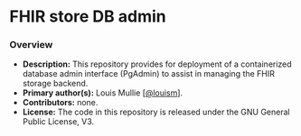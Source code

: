 # FHIR store DB admin

### Overview

- **Description:** This repository provides for deployment of a containerized database admin interface (PgAdmin) to assist in managing the FHIR storage backend.
- **Primary author(s):** Louis Mullie [[@louism](https://github.com/louismullie)].
- **Contributors:** none.
- **License:** The code in this repository is released under the GNU General Public License, V3.
